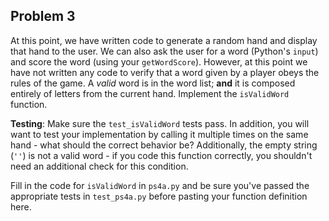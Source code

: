 ## Problem 3

At this point, we have written code to generate a random hand and display that hand to the user. We can also ask the user for a word (Python's ```input```) and score the word (using your ```getWordScore```). However, at this point we have not written any code to verify that a word given by a player obeys the rules of the game. A *valid* word is in the word list; **and** it is composed entirely of letters from the current hand. Implement the ```isValidWord``` function.

**Testing**: Make sure the ```test_isValidWord``` tests pass. In addition, you will want to test your implementation by calling it multiple times on the same hand - what should the correct behavior be? Additionally, the empty string (```''```) is not a valid word - if you code this function correctly, you shouldn't need an additional check for this condition.

Fill in the code for ```isValidWord``` in ```ps4a.py``` and be sure you've passed the appropriate tests in ```test_ps4a.py``` before pasting your function definition here.
